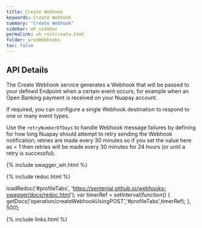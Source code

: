 ```yaml
---
title: Create Webhook
keywords: Create Webhook
summary: "Create Webhook"
sidebar: wh_sidebar
permalink: wh_restcreate.html
folder: prodWebhooks
toc: false
---
```


## API Details 

The Create Webhook service generates a Webhook that will be passed to your defined Endpoint when a certain event occurs, for example when an Open Banking payment is received on your Nuapay account.

If required, you can configure a single Webhook destination to respond to one or many event types. 

Use the `retryNumberOfDays` to handle Webhook message failures by defining for how long Nuapay should attempt to retry sending the Webhook notification; retries are made every 30 minutes so if you set the value here as = 1 then retries will be made every 30 minutes for 24 hours (or until a retry is successful).

{% include swagger_wh.html %}

<ul id="profileTabs" class="nav nav-tabs">
    
   
</ul>
   
{% include redoc.html %}
   
loadRedoc('#profileTabs', 'https://sentenial.github.io/webhooks-swagger/docs/redoc.html');
var timerRef = setInterval(function() { getDocs('operation/createWebhookUsingPOST','#profileTabs',timerRef); }, 500);


</script>


<div id="mydiv"></div>


</div>



</div>


{% include links.html %}
